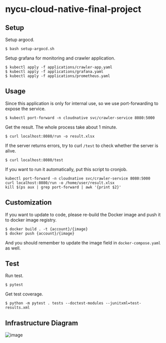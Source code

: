 # nycu-cloud-native-final-project
## Setup
Setup argocd.
```
$ bash setup-argocd.sh
```

Setup grafana for monitoring and crawler application.
```
$ kubectl apply -f applications/crawler-app.yaml
$ kubectl apply -f applications/grafana.yaml
$ kubectl apply -f applications/prometheus.yaml
```

## Usage
Since this application is only for internal use, so we use port-forwarding to expose the service.
```
$ kubectl port-forward -n cloudnative svc/crawler-service 8080:5000
```

Get the result. The whole process take about 1 minute.
```
$ curl localhost:8080/run -o result.xlsx
```

If the server returns errors, try to curl `/test` to check whether the server is alive.
```
$ curl localhost:8080/test
```

If you want to run it automatically, put this script to cronjob.
```
kubectl port-forward -n cloudnative svc/crawler-service 8080:5000
curl localhost:8080/run -o /home/user/result.xlsx
kill $(ps aux | grep port-forward | awk '{print $2}'
```

## Customization
If you want to update to code, please re-build the Docker image and push it to docker image registry.
```
$ docker build . -t {account}/{image}
$ docker push {account}/{image}
```

And you should remember to update the image field in `docker-compose.yaml` as well.

## Test
Run test.
```
$ pytest
```

Get test coverage.
```
$ python -m pytest . tests --doctest-modules --junitxml=test-results.xml
```

## Infrastructure Diagram
![image](https://user-images.githubusercontent.com/26023540/173837114-caeeda99-f437-4d8a-8028-8195860cbce7.png)
